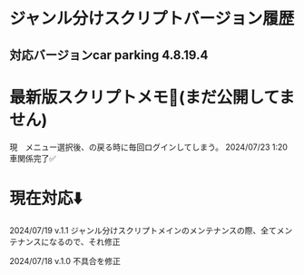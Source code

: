 # ジャンル分けスクリプトバージョン履歴
## 対応バージョンcar parking 4.8.19.4

# 最新版スクリプトメモ📝(まだ公開してません)
現　メニュー選択後、の戻る時に毎回ログインしてしまう。
2024/07/23 1:20 車関係完了✅

# 現在対応⬇️

2024/07/19 v.1.1
ジャンル分けスクリプトメインのメンテナンスの際、全てメンテナンスになるので、それ修正

2024/07/18 v.1.0
不具合を修正
